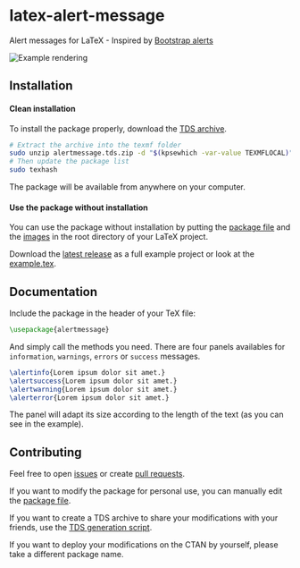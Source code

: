 # latex-alert-message
Alert messages for LaTeX - Inspired by [Bootstrap alerts](http://www.w3schools.com/bootstrap/bootstrap_alerts.asp)

![Example rendering](https://github.com/pidupuis/latex-alert-message/blob/master/panels.png)

## Installation

#### Clean installation

To install the package properly, download the [TDS archive](https://github.com/pidupuis/latex-alert-message/blob/master/alertmessage.tds.zip?raw=true).

```bash
# Extract the archive into the texmf folder
sudo unzip alertmessage.tds.zip -d "$(kpsewhich -var-value TEXMFLOCAL)"
# Then update the package list
sudo texhash
```

The package will be available from anywhere on your computer.

#### Use the package without installation

You can use the package without installation by putting the [package file](https://raw.githubusercontent.com/pidupuis/latex-alert-message/master/alertmessage.sty) and the [images](https://github.com/pidupuis/latex-alert-message/tree/master/img) in the root directory of your LaTeX project.

Download the [latest release](https://github.com/pidupuis/latex-alert-message/releases/tag/v1.0) as a full example project or look at the [example.tex](https://github.com/pidupuis/latex-alert-message/blob/master/example.tex).

## Documentation

Include the package in the header of your TeX file:
```tex
\usepackage{alertmessage}
```

And simply call the methods you need. There are four panels availables for `information`, `warnings`, `errors` or `success` messages. 

```tex
\alertinfo{Lorem ipsum dolor sit amet.}
\alertsuccess{Lorem ipsum dolor sit amet.}
\alertwarning{Lorem ipsum dolor sit amet.}
\alerterror{Lorem ipsum dolor sit amet.}
```

The panel will adapt its size according to the length of the text (as you can see in the example).

## Contributing

Feel free to open [issues](https://github.com/pidupuis/latex-alert-message/issues) or create [pull requests](https://github.com/pidupuis/latex-alert-message/pulls).

If you want to modify the package for personal use, you can manually edit the [package file](https://github.com/pidupuis/latex-alert-message/blob/master/alertmessage.sty).

If you want to create a TDS archive to share your modifications with your friends, use the [TDS generation script](https://github.com/pidupuis/latex-alert-message/blob/master/generate_tds.sh).

If you want to deploy your modifications on the CTAN by yourself, please take a different package name.



